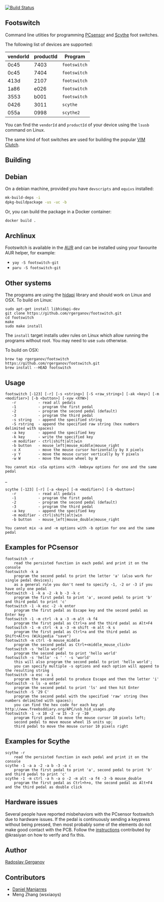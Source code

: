 [![Build Status](https://github.com/rgerganov/footswitch/workflows/CI/badge.svg)](https://github.com/rgerganov/footswitch/actions)

Footswitch
----------

Command line utlities for programming [PCsensor][1] and [Scythe](https://www.scythe-eu.com/en/products/pc-accessory/usb-foot-switch-ii.html) foot switches.

The following list of devices are supported:

| vendorId | productId | Program       |
| ---------|---------- | ------------- |
| 0c45     | 7403      | `footswitch`  |
| 0c45     | 7404      | `footswitch`  |
| 413d     | 2107      | `footswitch`  |
| 1a86     | e026      | `footswitch`  |
| 3553     | b001      | `footswitch`  |
| 0426     | 3011      | `scythe`      |
| 055a     | 0998      | `scythe2`     |

You can find the `vendorId` and `productId` of your device using the `lsusb` command on Linux.

The same kind of foot switches are used for building the popular [VIM Clutch][2].

Building
--------

Debian
------

On a debian machine, provided you have `devscripts` and `equivs` installed:

```bash
mk-build-deps -i
dpkg-buildpackage -us -uc -b
```

Or, you can build the package in a Docker container:

```bash
docker build .
```
Archlinux
---------

Footswitch is available in the [AUR](https://aur.archlinux.org/packages/footswitch-git) and can be installed using your favourite AUR helper, for example:

- `yay -S footswitch-git`
- `paru -S footswitch-git`


Other systems
-------------

The programs are using the [hidapi][3] library and should work on Linux and OSX. To build on Linux:

    sudo apt-get install libhidapi-dev
    git clone https://github.com/rgerganov/footswitch.git
    cd footswitch
    make
    sudo make install

The `install` target installs udev rules on Linux which allow running the programs without root.
You may need to use `sudo` otherwise.

To build on OSX:

    brew tap rgerganov/footswitch https://github.com/rgerganov/footswitch.git
    brew install --HEAD footswitch

Usage
-----
    footswitch [-123] [-r] [-s <string>] [-S <raw_string>] [-ak <key>] [-m <modifier>] [-b <button>] [-xyw <XYW>]
       -r          - read all pedals
       -1          - program the first pedal
       -2          - program the second pedal (default)
       -3          - program the third pedal
       -s string   - append the specified string
       -S rstring  - append the specified raw string (hex numbers delimited with spaces)
       -a key      - append the specified key
       -k key      - write the specified key
       -m modifier - ctrl|shift|alt|win
       -b button   - mouse_left|mouse_middle|mouse_right
       -x X        - move the mouse cursor horizontally by X pixels
       -y Y        - move the mouse cursor vertically by Y pixels
       -w W        - move the mouse wheel by W

    You cannot mix -sSa options with -kmbxyw options for one and the same pedal
_

    scythe [-123] [-r] [-a <key>] [-m <modifier>] [-b <button>]
       -r          - read all pedals
       -1          - program the first pedal
       -2          - program the second pedal (default)
       -3          - program the third pedal
       -a key      - append the specified key
       -m modifier - ctrl|shift|alt|win
       -b button   - mouse_left|mouse_double|mouse_right

    You cannot mix -a and -m options with -b option for one and the same pedal

Examples for PCsensor
--------
    footswitch -r
        read the persisted function in each pedal and print it on the console
    footswitch -k a
        program the second pedal to print the letter 'a' (also work for single pedal devices);
        as a general rule you don't need to specify -1, -2 or -3 if you have only one pedal
    footswitch -1 -k a -2 -k b -3 -k c
        program the first pedal to print 'a', second pedal to print 'b' and third pedal to print 'c'
    footswitch -1 -k esc -2 -k enter
        program the first pedal as Escape key and the second pedal as Enter key
    footswitch -1 -m ctrl -k a -3 -m alt -k f4
        program the first pedal as Ctrl+a and the third pedal as Alt+F4
    footswitch -1 -m ctrl -k a -3 -m shift -m alt -k s
        program the first pedal as Ctrl+a and the third pedal as Shift+Alt+s (Wikipedia "save")
    footswitch -m ctrl -b mouse_middle
        program the second pedal as Ctrl+<middle_mouse_click>
    footswitch -s 'hello world'
        program the second pedal to print 'hello world'
    footswitch -s 'hello' -s ' ' -s 'world'
        this will also program the second pedal to print 'hello world';
        you can specify multiple -s options and each option will append to the resulting string
    footswitch -a esc -a i
        program the second pedal to produce Escape and then the letter 'i'
    footswitch -s ls -a enter
        program the second pedal to print 'ls' and then hit Enter
    footswitch -S '29 C'
        program the second pedal with the specified 'raw' string (hex numbers delimited with spaces);
        you can find the hex code for each key at http://www.freebsddiary.org/APC/usb_hid_usages.php
    footswitch -1 -x 10 -2 -w 15 -3 -y -10
        program first pedal to move the mouse cursor 10 pixels left;
        second pedal to move mouse wheel 15 units up;
        third pedal to move the mouse cursor 10 pixels right

Examples for Scythe
--------
    scythe -r
        read the persisted function in each pedal and print it on the console
    scythe -1 -a a -2 -a b -3 -a c
        program the first pedal to print 'a', second pedal to print 'b' and third pedal to print 'c'
    scythe -1 -m ctrl -a h -a o -2 -m alt -a f4 -3 -b mouse_double
        program the first pedal as Ctrl+h+o, the second pedal as Alt+F4 and the third pedal as double click

Hardware issues
--------
Several people have reported misbehaviors with the PCsensor footswitch due to hardware issues.
If the pedal is continuously sending a keypress without being pressed, then most probably some of
the elements do not make good contact with the PCB. Follow the [instructions][4] contributed by @krasiyan
on how to verify and fix this.

Author
-------
[Radoslav Gerganov](mailto:rgerganov@gmail.com)

Contributors
-------
* [Daniel Manjarres](mailto:danmanj@gmail.com)
* Meng Zhang (wsxiaoys)

[1]: http://www.pcsensor.com/index.php?_a=viewCat&catId=2
[2]: https://github.com/alevchuk/vim-clutch
[3]: http://www.signal11.us/oss/hidapi/
[4]: https://github.com/rgerganov/footswitch/issues/26#issuecomment-401429709
